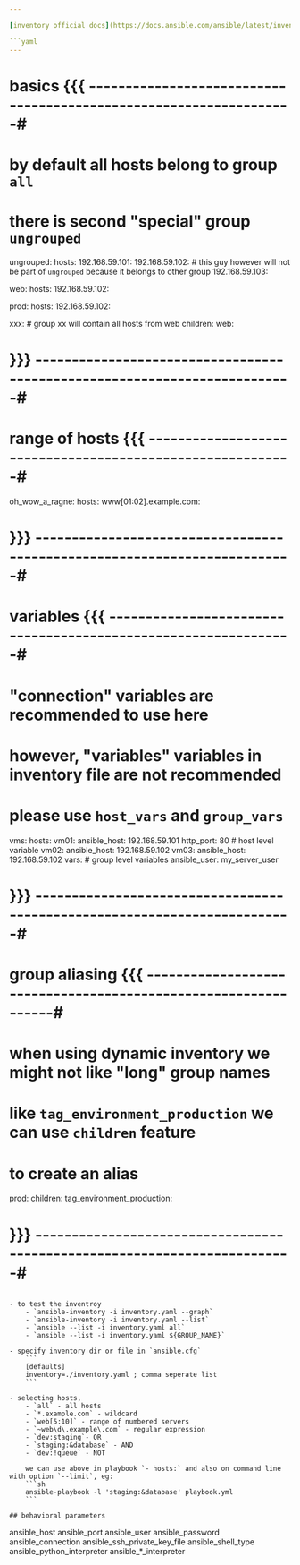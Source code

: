 ```yaml
---

[inventory official docs](https://docs.ansible.com/ansible/latest/inventory_guide/index.html)

```yaml
---
```

# basics {{{ ------------------------------------------------------------------#
# by default all hosts belong to group `all`

# there is second "special" group `ungrouped`
ungrouped:
  hosts:
    192.168.59.101:
    192.168.59.102: # this guy however will not be part of `ungrouped` because it belongs to other group
    192.168.59.103:

web:
  hosts:
    192.168.59.102:

prod:
  hosts:
    192.168.59.102:

xxx: # group xx will contain all hosts from web
  children:
    web:
# }}} -------------------------------------------------------------------------#

# range of hosts {{{ ----------------------------------------------------------#
oh_wow_a_ragne:
  hosts:
    www[01:02].example.com:
# }}} -------------------------------------------------------------------------#

# variables {{{ ---------------------------------------------------------------#
# "connection" variables are recommended to use here
# however, "variables" variables in inventory file are not recommended
# please use `host_vars` and `group_vars`
vms:
  hosts:
    vm01:
      ansible_host: 192.168.59.101
      http_port: 80 # host level variable
    vm02:
      ansible_host: 192.168.59.102
    vm03:
      ansible_host: 192.168.59.102
  vars: # group level variables
    ansible_user: my_server_user
# }}} -------------------------------------------------------------------------#

# group aliasing {{{ ---------------------------------------------------------------#
# when using dynamic inventory we might not like "long" group names
# like `tag_environment_production` we can use `children` feature
# to create an alias
prod:
  children:
    tag_environment_production:
# }}} -------------------------------------------------------------------------#
```

- to test the inventroy
    - `ansible-inventory -i inventory.yaml --graph`
    - `ansible-inventory -i inventory.yaml --list`
    - `ansible --list -i inventory.yaml all`
    - `ansible --list -i inventory.yaml ${GROUP_NAME}`

- specify inventory dir or file in `ansible.cfg`
    ```
    [defaults]
    inventory=./inventory.yaml ; comma seperate list
    ```

- selecting hosts,
    - `all` - all hosts
    - `*.example.com` - wildcard
    - `web[5:10]` - range of numbered servers
    - `~web\d\.example\.com` - regular expression
    - `dev:staging`- OR
    - `staging:&database` - AND
    - `dev:!queue` - NOT

    we can use above in playbook `- hosts:` and also on command line with option `--limit`, eg:
    ```sh
    ansible-playbook -l 'staging:&database' playbook.yml
    ```

## behavioral parameters
```
ansible_host
ansible_port
ansible_user
ansible_password
ansible_connection
ansible_ssh_private_key_file
ansible_shell_type
ansible_python_interpreter
ansible_*_interpreter
```
